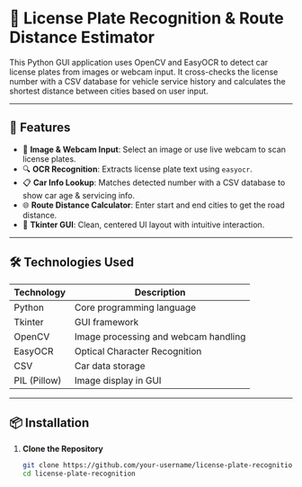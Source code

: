 # 🚗 License Plate Recognition & Route Distance Estimator

This Python GUI application uses OpenCV and EasyOCR to detect car license plates from images or webcam input. It cross-checks the license number with a CSV database for vehicle service history and calculates the shortest distance between cities based on user input.

---

## 🧠 Features

- 📸 **Image & Webcam Input**: Select an image or use live webcam to scan license plates.
- 🔍 **OCR Recognition**: Extracts license plate text using `easyocr`.
- 📋 **Car Info Lookup**: Matches detected number with a CSV database to show car age & servicing info.
- 🌐 **Route Distance Calculator**: Enter start and end cities to get the road distance.
- 🎨 **Tkinter GUI**: Clean, centered UI layout with intuitive interaction.

---

## 🛠️ Technologies Used

| Technology | Description |
|------------|-------------|
| Python     | Core programming language |
| Tkinter    | GUI framework |
| OpenCV     | Image processing and webcam handling |
| EasyOCR    | Optical Character Recognition |
| CSV        | Car data storage |
| PIL (Pillow) | Image display in GUI |

---

## 📦 Installation

1. **Clone the Repository**  
   ```bash
   git clone https://github.com/your-username/license-plate-recognition.git
   cd license-plate-recognition

